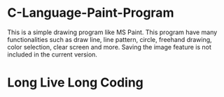 # C-Language-Paint-Program
This is a simple drawing program like MS Paint.
This program have many functionalities such as
draw line, line pattern, circle, freehand drawing, color selection, clear screen and more.
Saving the image feature is not included in the current version.
# Long Live Long Coding
